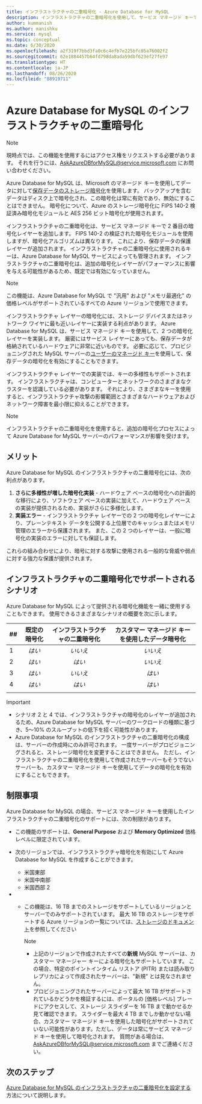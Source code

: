 ```yaml
---
title: インフラストラクチャの二重暗号化 - Azure Database for MySQL
description: インフラストラクチャの二重暗号化を使用して、サービス マネージド キーで 2 番目の暗号化レイヤーを追加する方法について説明します。
author: kummanish
ms.author: manishku
ms.service: mysql
ms.topic: conceptual
ms.date: 6/30/2020
ms.openlocfilehash: a2f319f7bbd3fa0c6c4efb7e225bfc85a76002f2
ms.sourcegitcommit: 62e1884457b64fd798da8ada59dbf623ef27fe97
ms.translationtype: HT
ms.contentlocale: ja-JP
ms.lasthandoff: 08/26/2020
ms.locfileid: "88919711"
---
```

# <a name="azure-database-for-mysql-infrastructure-double-encryption"></a>Azure Database for MySQL のインフラストラクチャの二重暗号化

> [!NOTE]
> 現時点では、この機能を使用するにはアクセス権をリクエストする必要があります。 それを行うには、AskAzureDBforMySQL@service.microsoft.com にお問い合わせください。

Azure Database for MySQL は、Microsoft のマネージド キーを使用してデータに対して[保存データのストレージ暗号化](concepts-security.md#at-rest)を使用します。 バックアップを含むデータはディスク上で暗号化され、この暗号化は常に有効であり、無効にすることはできません。 暗号化について、Azure のストレージ暗号化に FIPS 140-2 検証済み暗号化モジュールと AES 256 ビット暗号化が使用されます。

インフラストラクチャの二重暗号化は、サービス マネージド キーで 2 番目の暗号化レイヤーを追加します。 FIPS 140-2 の検証された暗号化モジュールを使用しますが、暗号化アルゴリズムは異なります。 これにより、保存データの保護レイヤーが追加されます。 インフラストラクチャの二重暗号化に使用されるキーは、Azure Database for MySQL サービスによっても管理されます。 インフラストラクチャの二重暗号化は、追加の暗号化レイヤーがパフォーマンスに影響を与える可能性があるため、既定では有効になっていません。

> [!NOTE]
> この機能は、Azure Database for MySQL で "汎用" および "メモリ最適化" の価格レベルがサポートされているすべての Azure リージョンで使用できます。

インフラストラクチャ レイヤーの暗号化には、ストレージ デバイスまたはネットワーク ワイヤに最も近いレイヤーに実装する利点があります。 Azure Database for MySQL は、サービス マネージド キーを使用して、2 つの暗号化レイヤーを実装します。 厳密にはサービス レイヤーにあっても、保存データが格納されているハードウェアに非常に近いものです。 必要に応じて、プロビジョニングされた MySQL サーバーの[ユーザーのマネージド キー](concepts-data-encryption-mysql.md)を使用して、保存データの暗号化を有効にすることもできます。 

インフラストラクチャ レイヤーでの実装では、キーの多様性もサポートされます。 インフラストラクチャは、コンピューターとネットワークのさまざまなクラスターを認識している必要があります。 それにより、さまざまなキーを使用すると、インフラストラクチャ攻撃の影響範囲とさまざまなハードウェアおよびネットワーク障害を最小限に抑えることができます。 

> [!NOTE]
> インフラストラクチャの二重暗号化を使用すると、追加の暗号化プロセスによって Azure Database for MySQL サーバーのパフォーマンスが影響を受けます。

## <a name="benefits"></a>メリット

Azure Database for MySQL のインフラストラクチャの二重暗号化には、次の利点があります。

1. **さらに多様性が増した暗号化実装** - ハードウェア ベースの暗号化への計画的な移行により、ソフトウェア ベースの実装に加えて、ハードウェア ベースの実装が提供されるため、実装がさらに多様化します。
2. **実装エラー** - インフラストラクチャ レイヤーでの 2 つの暗号化レイヤーにより、プレーンテキスト データを公開する上位層でのキャッシュまたはメモリ管理のエラーから保護されます。 また、この 2 つのレイヤーは、一般に暗号化の実装のエラーに対しても保証します。

これらの組み合わせにより、暗号に対する攻撃に使用される一般的な脅威や弱点に対する強力な保護が提供されます。

## <a name="supported-scenarios-with-infrastructure-double-encryption"></a>インフラストラクチャの二重暗号化でサポートされるシナリオ

Azure Database for MySQL によって提供される暗号化機能を一緒に使用することもできます。 使用できるさまざまなシナリオの概要を次に示します。

|  ##   | 既定の暗号化 | インフラストラクチャの二重暗号化 | カスタマー マネージド キーを使用したデータ暗号化  |
|:------|:------------------:|:--------------------------------:|:--------------------------------------------:|
| 1     | *はい*              | *いいえ*                             | *いいえ*                                         |
| 2     | *はい*              | *はい*                            | *いいえ*                                         |
| 3     | *はい*              | *いいえ*                             | *はい*                                        |
| 4     | *はい*              | *はい*                            | *はい*                                        |
|       |                    |                                  |                                              |

> [!Important]
> - シナリオ 2 と 4 では、インフラストラクチャの暗号化のレイヤーが追加されるため、Azure Database for MySQL サーバーのワークロードの種類に基づき、5～10% のスループットの低下を招く可能性があります。
> - Azure Database for MySQL のインフラストラクチャの二重暗号化の構成は、サーバーの作成時にのみ許可されます。 一度サーバーがプロビジョニングされると、ストレージ暗号化を変更することはできません。 ただし、インフラストラクチャの二重暗号化を使用して作成されたサーバーもそうでないサーバーも、カスタマー マネージド キーを使用してデータの暗号化を有効にすることもできます。

## <a name="limitations"></a>制限事項

Azure Database for MySQL の場合、サービス マネージド キーを使用したインフラストラクチャの二重暗号化のサポートには、次の制限があります。

* この機能のサポートは、**General Purpose** および **Memory Optimized** 価格レベルに限定されています。
* 次のリージョンでは、インフラストラクチャ暗号化を有効にして Azure Database for MySQL を作成することができます。

   * 米国東部
   * 米国中南部
   * 米国西部 2
   
* * この機能は、16 TB までのストレージをサポートしているリージョンとサーバーでのみサポートされています。 最大 16 TB のストレージをサポートする Azure リージョンの一覧については、[ストレージのドキュメント](concepts-pricing-tiers.md#storage)を参照してください

    > [!NOTE]
    > - 上記のリージョンで作成されたすべての**新規** MySQL サーバーは、カスタマー マネージャー キーによる暗号化もサポートしています。 この場合、特定のポイントインタイム リストア (PITR) または読み取りレプリカによって作成されたサーバーは、"新規" とは見なされません。
    > - プロビジョニングされたサーバーによって最大 16 TB がサポートされているかどうかを検証するには、ポータルの [価格レベル] ブレードにアクセスして、ストレージ スライダーを 16 TB まで動かせるか見て確認できます。 スライダーを最大 4 TB までしか動かせない場合、カスタマー マネージド キーを使用した暗号化がサポートされていない可能性があります。ただし、データは常にサービス マネージド キーを使用して暗号化されます。 質問がある場合は、AskAzureDBforMySQL@service.microsoft.com までご連絡ください。

## <a name="next-steps"></a>次のステップ

[Azure Database for MySQL のインフラストラクチャの二重暗号化を設定する](howto-double-encryption.md)方法について説明します。
